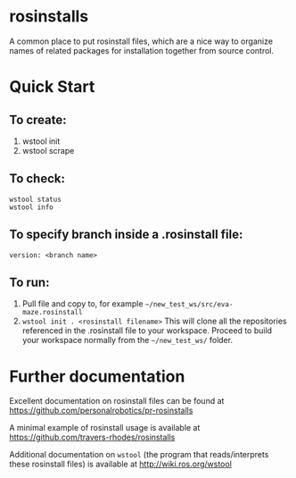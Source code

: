 # rosinstalls
A common place to put rosinstall files, which are a nice way to organize names of related packages for installation together from source control.

# Quick Start
## To create:
1. wstool init
2. wstool scrape

## To check:
```
wstool status
wstool info
```

## To specify branch inside a .rosinstall file:

`version: <branch name>`


## To run:
1. Pull file and copy to, for example `~/new_test_ws/src/eva-maze.rosinstall`
2. `wstool init . <rosinstall filename>`
This will clone all the repositories referenced in the .rosinstall file to your workspace. Proceed to build your workspace normally from the `~/new_test_ws/` folder.


# Further documentation
Excellent documentation on rosinstall files can be found at https://github.com/personalrobotics/pr-rosinstalls

A minimal example of rosinstall usage is available at https://github.com/travers-rhodes/rosinstalls

Additional documentation on `wstool` (the program that reads/interprets these rosinstall files) is available at http://wiki.ros.org/wstool

